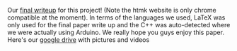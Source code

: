 Our [final writeup](https://github.com/Leo-Berman/Treadmill-To-Walking-Pad/blob/ad434f6aecd6edc79e3246cf7f7f194d2eee7e87/Final_Paper/Treadmill-To-Walking-Desk_Final_Paper.pdf) for this project! (Note the htmk website is only chrome compatible at the moment).
In terms of the languages we used, LaTeX was only used for the final paper write up and the C++ was auto-detected where we were actually using Arduino. We really hope you guys enjoy this paper.
Here's our [google drive](https://drive.google.com/drive/folders/1N29aYL1at1YB_VjGNjzPlnmqFIkKpkeo?usp=drive_link) with pictures and videos 
